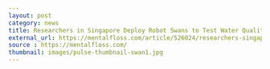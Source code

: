 ```yaml
---
layout: post
category: news
title: Researchers in Singapore Deploy Robot Swans to Test Water Quality
external_url: https://mentalfloss.com/article/526024/researchers-singapore-deploy-robot-swans-test-water-quality
source : https://mentalfloss.com/
thumbnail: images/pulse-thumbnail-swan1.jpg
---
```

